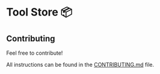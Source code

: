 # Tool Store 📦

## Contributing

Feel free to contribute!

All instructions can be found in the [CONTRIBUTING.md](CONTRIBUTING.md) file.